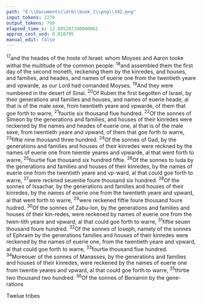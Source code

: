 ```yaml
---
path: "E:\\Documents\\drb\\book_1\\png\\342.png"
input_tokens: 2270
output_tokens: 799
elapsed_time_s: 12.885207200000062
approx_cost_usd: 0.018795
manual_edit: false
---
```

<sup>17</sup>and the heades of the hoste of Israel: whom Moyses and Aaron tooke withal the multitude of the common people: <sup>18</sup>and assembled them the first day of the second moneth, reckening them by the kinredes, and houses, and families, and heades, and names of euerie one from the twentieth yeare and vpwarde, as our Lord had comanded Moyses. <sup>19</sup>And they were numbered in the desert of Sinai. <sup>20</sup>Of Ruben the first begotten of Israel, by their generations and families and houses, and names of euerie heade, al that is of the male sexe, from twentieth yeare and vpwarde, of them that goe forth to warre, <sup>21</sup>fourtie six thousand fiue hundred. <sup>22</sup>Of the sonnes of Simeon by the generations and families, and houses of their kinredes were reckened by the names and heades of euerie one, al that is of the male sexe, from twentieth yeare and vpward, of them that goe forth to warre, <sup>23</sup>fiftie nine thousand three hundred. <sup>24</sup>Of the sonnes of Gad, by the generations and families and houses of their kinredes were reckned by the names of euerie one from twentie yeares and vpwarde, al that went forth to warre, <sup>25</sup>fourtie fiue thousand six hundred fiftie. <sup>26</sup>Of the sonnes to Iuda by the generations and families and houses of their kinredes, by the names of euerie one from the twentieth yeare and vp-ward, al that could goe forth to warre, <sup>27</sup>were reckned seuentie foure thousand six hundred. <sup>28</sup>Of the sonnes of Issachar, by the generations and families and houses of their kinredes, by the names of euerie one from the twentieth yeare and vpward, al that went forth to warre, <sup>29</sup>were reckened fiftie foure thousand foure hudred. <sup>30</sup>Of the sonnes of Zabu-lon, by the generations and families and houses of their kin-redes, were reckened by names of euerie one from the twen-tith yeare and vpward, al that could goe forth to warre, <sup>31</sup>fiftie seuen thousand foure hundred. <sup>32</sup>Of the sonnes of Ioseph, namely of the sonnes of Ephraim by the generations families and houses of their kinredes were reckened by the names of euerie one, from the twentieth yeare and vpward, al that could goe forth to warre, <sup>33</sup>fourtie thousand fiue hundred. <sup>34</sup>Moreouer of the sonnes of Manasses, by the generations and families and houses of their kinredes, were reckened by the names of euerie one from twentie yeares and vpward, al that could goe forth to warre, <sup>35</sup>thirtie two thousand two hundred. <sup>36</sup>Of the sonnes of Beniamin by the gene-rations

<aside>Twelue tribes</aside>

[^1]: NVMERI.